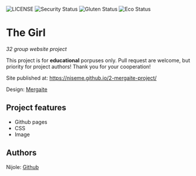 ![LICENSE](https://img.shields.io/badge/license-MIT-blue.svg?style=flat-square)
![Security Status](https://img.shields.io/security-headers?label=Security&url=https%3A%2F%2Fgithub.com&style=flat-square)
![Gluten Status](https://img.shields.io/badge/Gluten-Free-green.svg)
![Eco Status](https://img.shields.io/badge/ECO-Friendly-green.svg)

# The Girl

_32 group website project_

This project is for **educational** porpuses only. Pull request are welcome, but priority for project authors! Thank you for your cooperation!

Site published at: https://niseme.github.io/2-mergaite-project/

Design: [Mergaite](https://cdn.discordapp.com/attachments/850245533838868480/850246211415834634/unknown.png)

## Project features

- Github pages
- CSS
- Image

## Authors

Nijole: [Github](https://github.com/niseme)
